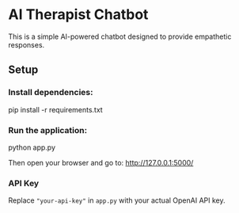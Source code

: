 # AI Therapist Chatbot

This is a simple AI-powered chatbot designed to provide empathetic responses.

## Setup

### Install dependencies:
pip install -r requirements.txt

### Run the application:
python app.py

Then open your browser and go to:
http://127.0.0.1:5000/

### API Key
Replace `"your-api-key"` in `app.py` with your actual OpenAI API key.
